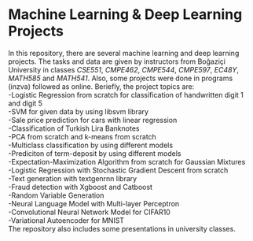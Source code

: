 # Machine Learning & Deep Learning Projects  
In this repository, there are several machine learning and deep learning projects. The tasks and data are given by instructors from Boğaziçi University in classes _CSE551_, _CMPE462_, _CMPE544_, _CMPE597_, _EC48Y_, _MATH585_ and _MATH541_. Also, some projects were done in programs (inzva) followed  as online. Beriefly, the project topics are:  
-Logistic Regression from scratch for classification of handwritten digit 1 and digit 5  
-SVM for given data by using libsvm library  
-Sale price prediction for cars with linear regression  
-Classification of Turkish Lira Banknotes   
-PCA from scratch and k-means from scratch  
-Multiclass classification by using different models   
-Prediciton of term-deposit by using different models  
-Expectation-Maximization Algorithm from scratch for Gaussian Mixtures  
-Logistic Regression with Stochastic Gradient Descent from scratch  
-Text generation with textgenrnn library  
-Fraud detection with Xgboost and Catboost  
-Random Variable Generation  
-Neural Language Model with Multi-layer Perceptron  
-Convolutional Neural Network Model for CIFAR10  
-Variational Autoencoder for MNIST  
The repository also includes some presentations in university classes.  

